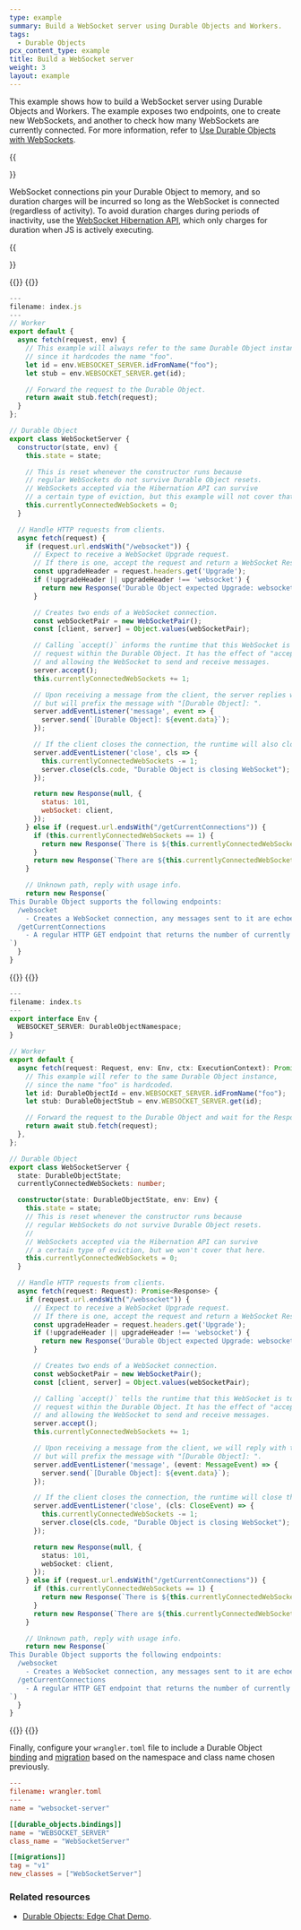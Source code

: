```yaml
---
type: example
summary: Build a WebSocket server using Durable Objects and Workers.
tags:
  - Durable Objects
pcx_content_type: example
title: Build a WebSocket server 
weight: 3
layout: example
---
```


This example shows how to build a WebSocket server using Durable Objects and Workers. The example exposes two endpoints, one to create new WebSockets, and another to check how many WebSockets are currently connected. For more information, refer to [Use Durable Objects with WebSockets](/durable-objects/reference/websockets/).

{{<Aside type="warning">}}

WebSocket connections pin your Durable Object to memory, and so duration charges will be incurred so long as the WebSocket is connected (regardless of activity). To avoid duration charges during periods of inactivity, use the [WebSocket Hibernation API](/durable-objects/examples/websocket-hibernation-server), which only charges for duration when JS is actively executing.

{{</Aside>}}

{{<tabs labels="js | ts">}}
{{<tab label="js" default="true">}}

```js
---
filename: index.js
---
// Worker
export default {
  async fetch(request, env) {
    // This example will always refer to the same Durable Object instance,
    // since it hardcodes the name "foo".
    let id = env.WEBSOCKET_SERVER.idFromName("foo");
    let stub = env.WEBSOCKET_SERVER.get(id);

    // Forward the request to the Durable Object.
    return await stub.fetch(request);
  }
};

// Durable Object
export class WebSocketServer {
  constructor(state, env) {
    this.state = state;

    // This is reset whenever the constructor runs because
    // regular WebSockets do not survive Durable Object resets.
    // WebSockets accepted via the Hibernation API can survive
    // a certain type of eviction, but this example will not cover that here.
    this.currentlyConnectedWebSockets = 0;
  }

  // Handle HTTP requests from clients.
  async fetch(request) {
    if (request.url.endsWith("/websocket")) {
      // Expect to receive a WebSocket Upgrade request.
      // If there is one, accept the request and return a WebSocket Response.
      const upgradeHeader = request.headers.get('Upgrade');
      if (!upgradeHeader || upgradeHeader !== 'websocket') {
        return new Response('Durable Object expected Upgrade: websocket', { status: 426 });
      }

      // Creates two ends of a WebSocket connection.
      const webSocketPair = new WebSocketPair();
      const [client, server] = Object.values(webSocketPair);

      // Calling `accept()` informs the runtime that this WebSocket is to begin terminating
      // request within the Durable Object. It has the effect of "accepting" the connection,
      // and allowing the WebSocket to send and receive messages.
      server.accept();
      this.currentlyConnectedWebSockets += 1;

      // Upon receiving a message from the client, the server replies with the same message,
      // but will prefix the message with "[Durable Object]: ".
      server.addEventListener('message', event => {
        server.send(`[Durable Object]: ${event.data}`);
      });

      // If the client closes the connection, the runtime will also close the connection.
      server.addEventListener('close', cls => {
        this.currentlyConnectedWebSockets -= 1;
        server.close(cls.code, "Durable Object is closing WebSocket");
      });

      return new Response(null, {
        status: 101,
        webSocket: client,
      });
    } else if (request.url.endsWith("/getCurrentConnections")) {
      if (this.currentlyConnectedWebSockets == 1) {
        return new Response(`There is ${this.currentlyConnectedWebSockets} WebSocket client connected to this Durable Object instance.`);
      }
      return new Response(`There are ${this.currentlyConnectedWebSockets} WebSocket clients connected to this Durable Object instance.`);
    }

    // Unknown path, reply with usage info.
    return new Response(`
This Durable Object supports the following endpoints:
  /websocket
    - Creates a WebSocket connection, any messages sent to it are echoed with a prefix.
  /getCurrentConnections
    - A regular HTTP GET endpoint that returns the number of currently connected WebSocket clients.
`)
  }
}
```

{{</tab>}}
{{<tab label="ts">}}

```ts
---
filename: index.ts
---
export interface Env {
  WEBSOCKET_SERVER: DurableObjectNamespace;
}

// Worker
export default {
  async fetch(request: Request, env: Env, ctx: ExecutionContext): Promise<Response> {
    // This example will refer to the same Durable Object instance,
    // since the name "foo" is hardcoded.
    let id: DurableObjectId = env.WEBSOCKET_SERVER.idFromName("foo");
    let stub: DurableObjectStub = env.WEBSOCKET_SERVER.get(id);

    // Forward the request to the Durable Object and wait for the Response.
    return await stub.fetch(request);
  },
};

// Durable Object
export class WebSocketServer {
  state: DurableObjectState;
  currentlyConnectedWebSockets: number;

  constructor(state: DurableObjectState, env: Env) {
    this.state = state;
    // This is reset whenever the constructor runs because
    // regular WebSockets do not survive Durable Object resets.
    //
    // WebSockets accepted via the Hibernation API can survive
    // a certain type of eviction, but we won't cover that here.
    this.currentlyConnectedWebSockets = 0;
  }

  // Handle HTTP requests from clients.
  async fetch(request: Request): Promise<Response> {
    if (request.url.endsWith("/websocket")) {
      // Expect to receive a WebSocket Upgrade request.
      // If there is one, accept the request and return a WebSocket Response.
      const upgradeHeader = request.headers.get('Upgrade');
      if (!upgradeHeader || upgradeHeader !== 'websocket') {
        return new Response('Durable Object expected Upgrade: websocket', { status: 426 });
      }

      // Creates two ends of a WebSocket connection.
      const webSocketPair = new WebSocketPair();
      const [client, server] = Object.values(webSocketPair);

      // Calling `accept()` tells the runtime that this WebSocket is to begin terminating
      // request within the Durable Object. It has the effect of "accepting" the connection,
      // and allowing the WebSocket to send and receive messages.
      server.accept();
      this.currentlyConnectedWebSockets += 1;

      // Upon receiving a message from the client, we will reply with the same message,
      // but will prefix the message with "[Durable Object]: ".
      server.addEventListener('message', (event: MessageEvent) => {
        server.send(`[Durable Object]: ${event.data}`);
      });

      // If the client closes the connection, the runtime will close the connection too.
      server.addEventListener('close', (cls: CloseEvent) => {
        this.currentlyConnectedWebSockets -= 1;
        server.close(cls.code, "Durable Object is closing WebSocket");
      });

      return new Response(null, {
        status: 101,
        webSocket: client,
      });
    } else if (request.url.endsWith("/getCurrentConnections")) {
      if (this.currentlyConnectedWebSockets == 1) {
        return new Response(`There is ${this.currentlyConnectedWebSockets} WebSocket client connected to this Durable Object instance.`);
      }
      return new Response(`There are ${this.currentlyConnectedWebSockets} WebSocket clients connected to this Durable Object instance.`);
    }

    // Unknown path, reply with usage info.
    return new Response(`
This Durable Object supports the following endpoints:
  /websocket
    - Creates a WebSocket connection, any messages sent to it are echoed with a prefix.
  /getCurrentConnections
    - A regular HTTP GET endpoint that returns the number of currently connected WebSocket clients.
`)
  }
}
```

{{</tab>}}
{{</tabs>}}

Finally, configure your `wrangler.toml` file to include a Durable Object [binding](/durable-objects/get-started/#5-configure-durable-object-bindings) and [migration](/durable-objects/reference/durable-objects-migrations/) based on the namespace and class name chosen previously.

```toml
---
filename: wrangler.toml
---
name = "websocket-server"

[[durable_objects.bindings]]
name = "WEBSOCKET_SERVER"
class_name = "WebSocketServer"

[[migrations]]
tag = "v1"
new_classes = ["WebSocketServer"]
```
### Related resources

- [Durable Objects: Edge Chat Demo](https://github.com/cloudflare/workers-chat-demo).